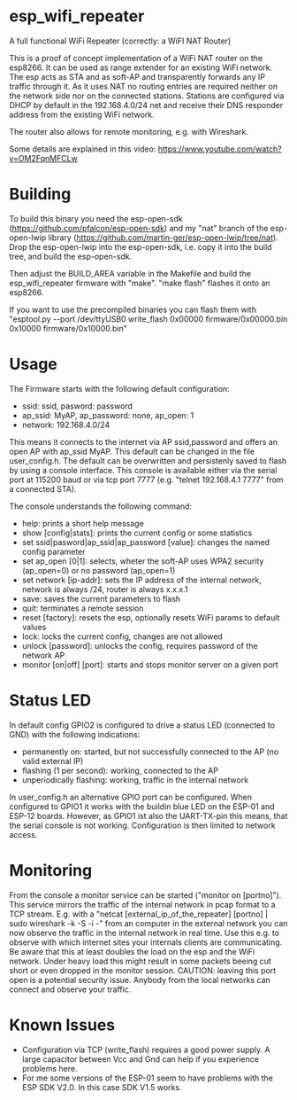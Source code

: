 # esp_wifi_repeater
A full functional WiFi Repeater (correctly: a WiFI NAT Router)

This is a proof of concept implementation of a WiFi NAT router on the esp8266. It can be used as range extender for an existing WiFi network. The esp acts as STA and as soft-AP and transparently forwards any IP traffic through it. As it uses NAT no routing entries are required neither on the network side nor on the connected stations. Stations are configured via DHCP by default in the 192.168.4.0/24 net and receive their DNS responder address from the existing WiFi network.

The router also allows for remote monitoring, e.g. with Wireshark. 

Some details are explained in this video: https://www.youtube.com/watch?v=OM2FqnMFCLw

# Building
To build this binary you need the esp-open-sdk (https://github.com/pfalcon/esp-open-sdk) and my "nat" branch of the esp-open-lwip library (https://github.com/martin-ger/esp-open-lwip/tree/nat). Drop the esp-open-lwip into the esp-open-sdk, i.e. copy it into the build tree, and build the esp-open-sdk. 

Then adjust the BUILD_AREA variable in the Makefile and build the esp_wifi_repeater firmware with "make". "make flash" flashes it onto an esp8266.

If you want to use the precompiled binaries you can flash them with "esptool.py --port /dev/ttyUSB0 write_flash 0x00000 firmware/0x00000.bin 0x10000 firmware/0x10000.bin"

# Usage
The Firmware starts with the following default configuration:
- ssid: ssid, pasword: password
- ap_ssid: MyAP, ap_password: none, ap_open: 1
- network: 192.168.4.0/24

This means it connects to the internet via AP ssid,password and offers an open AP with ap_ssid MyAP. This default can be changed in the file user_config.h. The default can be overwritten and persistenly saved to flash by using a console interface. This console is available either via the serial port at 115200 baud or via tcp port 7777 (e.g. "telnet 192.168.4.1 7777" from a connected STA). 

The console understands the following command:
- help: prints a short help message
- show [config|stats]: prints the current config or some statistics
- set ssid|pasword|ap_ssid|ap_password [value]: changes the named config parameter
- set ap_open [0|1]: selects, wheter the soft-AP uses WPA2 security (ap_open=0) or no password (ap_open=1)
- set network [ip-addr]: sets the IP address of the internal network, network is always /24, router is always x.x.x.1
- save: saves the current parameters to flash
- quit: terminates a remote session
- reset [factory]: resets the esp, optionally resets WiFi params to default values
- lock: locks the current config, changes are not allowed
- unlock [password]: unlocks the config, requires password of the network AP
- monitor [on|off] [port]: starts and stops monitor server on a given port

# Status LED
In default config GPIO2 is configured to drive a status LED (connected to GND) with the following indications:
- permanently on: started, but not successfully connected to the AP (no valid external IP)
- flashing (1 per second): working, connected to the AP
- unperiodically flashing: working, traffic in the internal network

In user_config.h an alternative GPIO port can be configured. When configured to GPIO1 it works with the buildin blue LED on the ESP-01 and ESP-12 boards. However, as GPIO1 ist also the UART-TX-pin this means, that the serial console is not working. Configuration is then limited to network access.

# Monitoring
From the console a monitor service can be started ("monitor on [portno]"). This service mirrors the traffic of the internal network in pcap format to a TCP stream. E.g. with a "netcat [external_ip_of_the_repeater] [portno] | sudo wireshark -k -S -i -" from an computer in the external network you can now observe the traffic in the internal network in real time. Use this e.g. to observe with which internet sites your internals clients are communicating. Be aware that this at least doubles the load on the esp and the WiFi network. Under heavy load this might result in some packets beeing cut short or even dropped in the monitor session. CAUTION: leaving this port open is a potential security issue. Anybody from the local networks can connect and observe your traffic.

# Known Issues
- Configuration via TCP (write_flash) requires a good power supply. A large capacitor between Vcc and Gnd can help if you experience problems here.
- For me some versions of the ESP-01 seem to have problems with the ESP SDK V2.0. In this case SDK V1.5 works.
